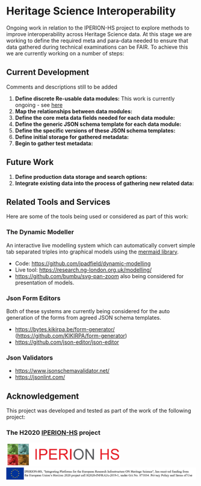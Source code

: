 # Heritage Science Interoperability
Ongoing work in relation to the IPERION-HS project to explore methods to improve interoperability across Heritage Science data. At this stage we are working to define the required meta and para-data needed to ensure that data gathered during technical examinations can be FAIR. To achieve this we are currently working on a number of steps:

## Current Development
Comments and descriptions still to be added
1. **Define discrete Re-usable data modules:** This work is currently ongoing - see [here](./Shared%20Models/README.md)
2. **Map the relationships between data modules:**
3. **Define the core meta data fields needed for each data module:**
4. **Define the generic JSON schema template for each data module:**
5. **Define the specific versions of these JSON schema templates:**
6. **Define initial storage for gathered metadata:**
7. **Begin to gather test metadata:**

## Future Work
1. **Define production data storage and search options:**
2. **Integrate existing data into the process of gathering new related data:**

## Related Tools and Services
Here are some of the tools being used or considered as part of this work:
### The Dynamic Modeller
An interactive live modelling system which can automatically convert simple tab separated triples into graphical models using the [mermaid library](https://mermaid-js.github.io/mermaid). 
- Code: https://github.com/jpadfield/dynamic-modelling
- Live tool: https://research.ng-london.org.uk/modelling/
- https://github.com/bumbu/svg-pan-zoom also being considered for presentation of models.

### Json Form Editors
Both of these systems are currently being considered for the auto generation of the forms from agreed JSON schema templates.
- https://bytes.kikirpa.be/form-generator/ (https://github.com/KIKIRPA/form-generator)
- https://github.com/json-editor/json-editor

### Json Validators
- https://www.jsonschemavalidator.net/
- https://jsonlint.com/

## Acknowledgement
This project was developed and tested as part of the work of the following project:

### The H2020 [IPERION-HS](https://www.iperionhs.eu/) project
[<img height="64px" src="https://github.com/jpadfield/simple-modelling/blob/master/docs/graphics/IPERION-HS%20Logo.png" alt="IPERION-HS">](https://www.iperionhs.eu/)<br/>
[<img height="32px" src="https://github.com/jpadfield/simple-modelling/blob/master/docs/graphics/iperionhs-eu-tag2.png" alt="IPERION-HS">](https://www.iperionhs.eu/)
